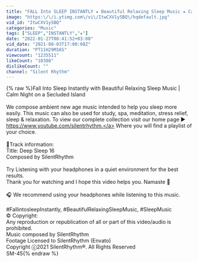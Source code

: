 ```yaml
---
title: "FALL Into SLEEP INSTANTLY ★︎ Beautiful Relaxing Sleep Music ★︎ Calm Night on a Secluded Island"
image: "https:\/\/i.ytimg.com\/vi\/ItwCXV1y5BQ\/hqdefault.jpg"
vid_id: "ItwCXV1y5BQ"
categories: "Music"
tags: ["SLEEP","INSTANTLY","★︎"]
date: "2022-01-27T08:41:52+03:00"
vid_date: "2021-08-03T17:00:08Z"
duration: "PT11H29M16S"
viewcount: "1235511"
likeCount: "10308"
dislikeCount: ""
channel: "Silent Rhythm"
---
```

{% raw %}Fall Into Sleep Instantly with Beautiful Relaxing Sleep Music | Calm Night on a Secluded Island<br /><br />We compose ambient new age music intended to help you sleep more easily. This music can also be used for study, spa, meditation, stress relief, sleep &amp; relaxation. To view our complete collection visit our home page ► <a rel="nofollow" target="blank" href="https://www.youtube.com/silentrhythm.">https://www.youtube.com/silentrhythm.</a> Where you will find a playlist of your choice.<br /><br />🎵Track information:<br />Title: Deep Sleep 16<br />Composed by SilentRhythm<br /><br />Try Listening with your headphones in a quiet environment for the best results.<br />Thank you for watching and I hope this video helps you. Namaste 🙏 <br /><br />🎧 We recommend using your headphones while listening to this music.<br /><br />#FallintosleepInstantly, #BeautifulRelaxingSleepMusic, #SleepMusic<br />© Copyright:<br />Any reproduction or republication of all or part of this video/audio is prohibited.<br />Music composed by SilentRhythm<br />Footage Licensed to SilentRhythm (Envato)<br />Copyright ⓒ2021 SilentRhythm®. All Rights Reserved<br />SM-45{% endraw %}
